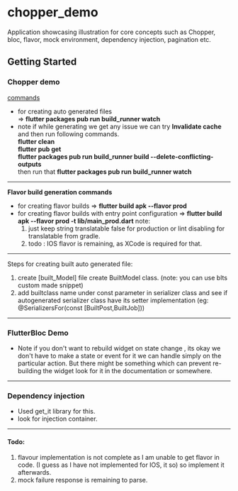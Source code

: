 # chopper_demo

Application showcasing illustration for core concepts such as Chopper, bloc, flavor, mock
environment, dependency injection, pagination etc.

## Getting Started

### Chopper demo

<ins>commands</ins>
- for creating auto generated files </br>
=> **flutter packages pub run build_runner watch**
- note if while generating we get any issue we can try **Invalidate cache** and then run following
commands.</br>
 **flutter clean**</br>
 **flutter pub get**</br>
 **flutter packages pub run build_runner build --delete-conflicting-outputs**</br>
 then run that  **flutter packages pub run build_runner watch**

----------------------------------------------------------------------------------------
**Flavor build generation commands**
- for creating flavor builds => **flutter build apk --flavor prod**
- for creating flavor builds with entry point configuration => **flutter build apk --flavor prod -t
 lib/main_prod.dart**
 note:
  1.  just keep string translatable false for production or lint disabling for translatable
  from gradle.
  2. todo : IOS flavor is remaining, as XCode is required for that.
 ------------------------------------------------------------------------------------------

Steps for creating built auto generated file: 
1. create [built_Model] file create BuiltModel class. (note: you can use blts custom made snippet)
2. add builtclass name under const parameter in serializer class and see if autogenerated
 serializer class have its setter implementation (eg: @SerializersFor(const [BuiltPost,BuiltJob]))
 
 -------------------------------------------------------------------------------------------
 
 ### FlutterBloc Demo
 
 - Note if you don't want to rebuild widget on state change , its okay we don't have to make a
  state or event for it we can handle simply on the particular action. But there might be something
  which can prevent re-building the widget look for it in the documentation or somewhere.
   
 -------------------------------------------------------------------------------------------
 
  ### Dependency injection
  
  - Used get_it library for this. 
  - look for injection container.
  -------------------------------------------------------------------------------------------

#### Todo:
1. flavour implementation is not complete as I am unable to get flavor in code. (I guess as I
 have not implemented for IOS, it so) so implement it afterwards.
2. mock failure response is remaining to parse.